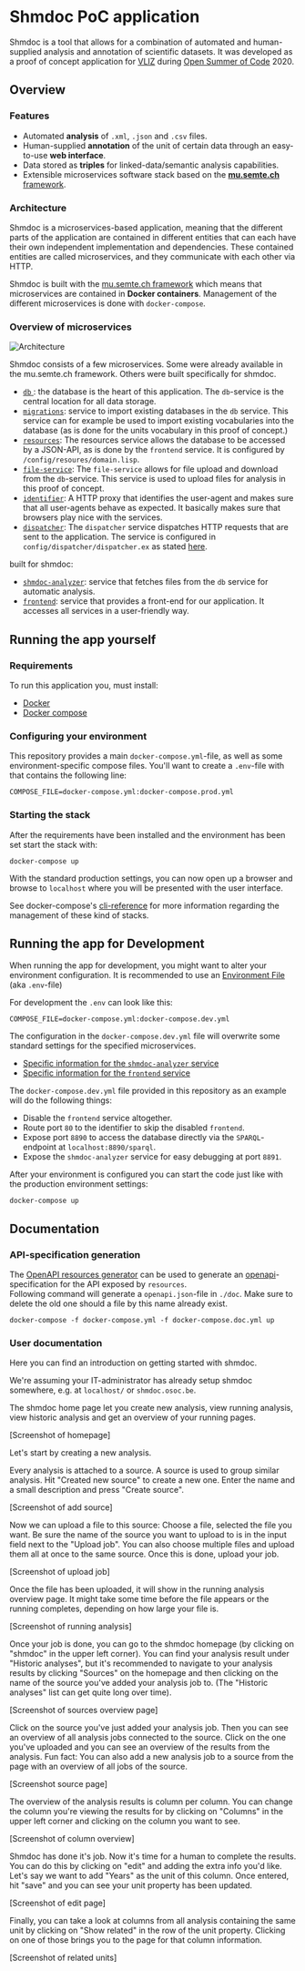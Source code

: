# Shmdoc PoC application

Shmdoc is a tool that allows for a combination of automated and human-supplied analysis and annotation of scientific datasets.
It was developed as a proof of concept application for [VLIZ](http://www.vliz.be/) during [Open Summer of Code](http://www.osoc.be) 2020.

## Overview
### Features

* Automated **analysis** of `.xml`, `.json` and `.csv` files.
* Human-supplied **annotation** of the unit of certain data through an easy-to-use **web interface**.
* Data stored as **triples** for linked-data/semantic analysis capabilities.
* Extensible microservices software stack based on the [**mu.semte.ch** framework](https://mu.semte.ch/).

### Architecture
Shmdoc is a microservices-based application, meaning that the different parts of the application are contained in different entities that can each have their own independent implementation and dependencies.
These contained entities are called microservices, and they communicate with each other via HTTP.

Shmdoc is built with the [mu.semte.ch framework](https://mu.semte.ch/) which means that microservices are contained in **Docker containers**.
Management of the different microservices is done with `docker-compose`.

### Overview of microservices
![Architecture](img/shmdoc_arch.png "Architecture of the shmdoc application")

Shmdoc consists of a few microservices. Some were already available in the mu.semte.ch framework. Others were built specifically for shmdoc.
* [`db` ](https://github.com/tenforce/docker-virtuoso): the database is the heart of this application. The `db`-service is the central location for all data storage.
* [`migrations`](https://github.com/mu-semtech/mu-migrations-service): service to import existing databases in the `db` service. This service can for example be used to import existing vocabularies into the database (as is done for the units vocabulary in this proof of concept.)
* [`resources`](https://github.com/mu-semtech/mu-cl-resources): The resources service allows the database to be accessed by a JSON-API, as is done by the `frontend` service.
It is configured by `/config/resoures/domain.lisp`.
* [`file-service`](https://github.com/mu-semtech/file-service): The `file-service` allows for file upload and download from the `db`-service. This service is used to upload files for analysis in this proof of concept.
* [`identifier`](https://github.com/mu-semtech/mu-identifier): A HTTP proxy that identifies the user-agent and makes sure that all user-agents behave as expected. It basically makes sure that browsers play nice with the services.
* [`dispatcher`](https://github.com/mu-semtech/mu-dispatcher): The `dispatcher` service dispatches HTTP requests that are sent to the application. The service is configured in `config/dispatcher/dispatcher.ex` as stated [here](https://github.com/mu-semtech/mu-dispatcher#Configuration).

built for shmdoc:

* [`shmdoc-analyzer`](https://github.com/shmdoc/shmdoc-analyzer-service): service that fetches files from the `db` service for automatic analysis.
* [`frontend`](https://github.com/shmdoc/frontend-shmdoc-osoc-poc): service that provides a front-end for our application. It accesses all services in a user-friendly way.

## Running the app yourself

### Requirements
To run this application you, must install:
- [Docker](https://docs.docker.com/engine/install/)
- [Docker compose](https://docs.docker.com/compose/install/)

### Configuring your environment

This repository provides a main `docker-compose.yml`-file, as well as some environment-specific compose files. You'll want to create a `.env`-file with that contains the following line:
```
COMPOSE_FILE=docker-compose.yml:docker-compose.prod.yml
```
### Starting the stack
After the requirements have been installed and the environment has been set start the stack with:
```
docker-compose up
```
With the standard production settings, you can now open up a browser and browse to `localhost` where you will be presented with the user interface.

See docker-compose's [cli-reference](https://docs.docker.com/compose/reference/overview/) for more information regarding the management of these kind of stacks.

## Running the app for Development

When running the app for development, you might want to alter your
environment configuration. It is recommended to use an [Environment File](https://docs.docker.com/compose/env-file/) (aka `.env`-file)

For development the `.env` can look like this:
```
COMPOSE_FILE=docker-compose.yml:docker-compose.dev.yml
```
The configuration in the `docker-compose.dev.yml` file will overwrite some standard settings for the specified microservices.
* [Specific information for the `shmdoc-analyzer` service](https://github.com/shmdoc/shmdoc-analyzer-service#development-environment)
* [Specific information for the `frontend` service](https://github.com/shmdoc/frontend-shmdoc-osoc-poc)

The `docker-compose.dev.yml` file provided in this repository as an example will do the following things:
* Disable the `frontend` service altogether.
* Route port `80` to the identifier to skip the disabled `frontend`.
* Expose port `8890` to access the database directly via the `SPARQL`-endpoint at `localhost:8890/sparql`.
* Expose the `shmdoc-analyzer` service for easy debugging at port `8891`.

After your environment is configured you can start the code just like with the production environment settings:
```
docker-compose up
```

## Documentation

### API-specification generation

The [OpenAPI resources generator](https://github.com/mu-semtech/cl-resources-openapi-generator) can be used to generate an [openapi](https://www.openapis.org/)-specification for the API exposed by `resources`.  
Following command will generate a `openapi.json`-file in `./doc`. Make sure to delete the old one should a file by this name already exist.
```
docker-compose -f docker-compose.yml -f docker-compose.doc.yml up
```

### User documentation
Here you can find an introduction on getting started with shmdoc.

We're assuming your IT-administrator has already setup shmdoc somewhere, e.g. at `localhost/` or `shmdoc.osoc.be`. 

The shmdoc home page let you create new analysis, view running analysis, view historic analysis and get an overview of your running pages. 

[Screenshot of homepage]

Let's start by creating a new analysis. 

Every analysis is attached to a source. A source is used to group similar analysis. Hit "Created new source" to create a new one. Enter the name and a small description and press "Create source".

[Screenshot of add source]

Now we can upload a file to this source: Choose a file, selected the file you want. Be sure the name of the source you want to upload to is in the input field next to the "Upload job". You can also choose multiple files and upload them all at once to the same source. Once this is done, upload your job. 

[Screenshot of upload job]

Once the file has been uploaded, it will show in the running analysis overview page. It might take some time before the file appears or the running completes, depending on how large your file is. 

[Screenshot of running analysis]

Once your job is done, you can go to the shmdoc homepage (by clicking on "shmdoc" in the upper left corner). You can find your analysis result under "Historic analyses", but it's recommended to navigate to your analysis results by clicking "Sources" on the homepage and then clicking on the name of the source you've added your analysis job to. (The "Historic analyses" list can get quite long over time).

[Screenshot of sources overview page]

Click on the source you've just added your analysis job. Then you can see an overview of all analysis jobs connected to the source. Click on the one you've uploaded and you can see an overview of the results from the analysis.
Fun fact: You can also add a new analysis job to a source from the page with an overview of all jobs of the source.

[Screenshot source page]

The overview of the analysis results is column per column. You can change the column you're viewing the results for by clicking on "Columns" in the upper left corner and clicking on the column you want to see.

[Screenshot of column overview]

Shmdoc has done it's job. Now it's time for a human to complete the results. You can do this by clicking on "edit" and adding the extra info you'd like. Let's say we want to add "Years" as the unit of this column. Once entered, hit "save" and you can see your unit property has been updated. 

[Screenshot of edit page]

Finally, you can take a look at columns from all analysis containing the same unit by clicking on "Show related" in the row of the unit property. Clicking on one of those brings you to the page for that column information.

[Screenshot of related units]